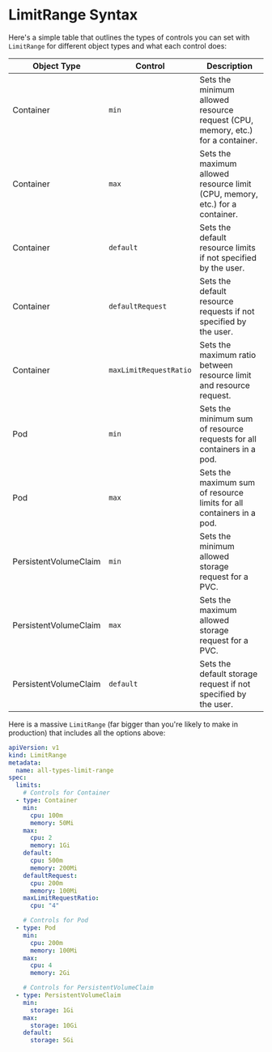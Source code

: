 # LimitRange Syntax

Here's a simple table that outlines the types of controls you can set with `LimitRange` for different object types and what each control does:

| Object Type        | Control                  | Description                                                                                              |
|--------------------|--------------------------|----------------------------------------------------------------------------------------------------------|
| Container          | `min`                    | Sets the minimum allowed resource request (CPU, memory, etc.) for a container.                            |
| Container          | `max`                    | Sets the maximum allowed resource limit (CPU, memory, etc.) for a container.                              |
| Container          | `default`                | Sets the default resource limits if not specified by the user.                                            |
| Container          | `defaultRequest`         | Sets the default resource requests if not specified by the user.                                          |
| Container          | `maxLimitRequestRatio`   | Sets the maximum ratio between resource limit and resource request.                                       |
| Pod                | `min`                    | Sets the minimum sum of resource requests for all containers in a pod.                                    |
| Pod                | `max`                    | Sets the maximum sum of resource limits for all containers in a pod.                                      |
| PersistentVolumeClaim | `min`                | Sets the minimum allowed storage request for a PVC.                                                       |
| PersistentVolumeClaim | `max`                | Sets the maximum allowed storage request for a PVC.                                                       |
| PersistentVolumeClaim | `default`            | Sets the default storage request if not specified by the user.                                            |

Here is a massive `LimitRange` (far bigger than you're likely to make in production) that includes all the options above:

```yaml
apiVersion: v1
kind: LimitRange
metadata:
  name: all-types-limit-range
spec:
  limits:
    # Controls for Container
  - type: Container
    min:
      cpu: 100m
      memory: 50Mi
    max:
      cpu: 2
      memory: 1Gi
    default:
      cpu: 500m
      memory: 200Mi
    defaultRequest:
      cpu: 200m
      memory: 100Mi
    maxLimitRequestRatio:
      cpu: "4"

    # Controls for Pod
  - type: Pod
    min:
      cpu: 200m
      memory: 100Mi
    max:
      cpu: 4
      memory: 2Gi

    # Controls for PersistentVolumeClaim
  - type: PersistentVolumeClaim
    min:
      storage: 1Gi
    max:
      storage: 10Gi
    default:
      storage: 5Gi
```
